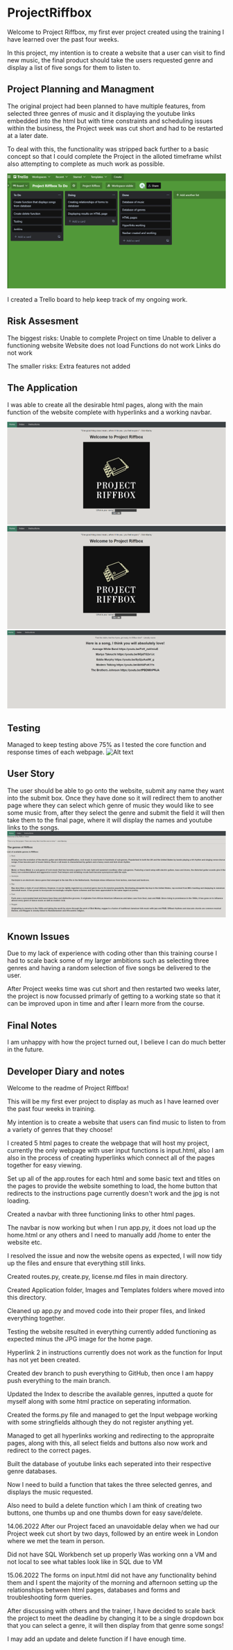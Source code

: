 # ProjectRiffbox

Welcome to Project Riffbox, my first ever project created using the training I have learned over the past four weeks.

In this project, my intention is to create a website that a user can visit to find new music, the final product should take the users requested genre and display a list of five songs for them to listen to.

## Project Planning and Managment

The original project had been planned to have multiple features, from selected three genres of music and it displaying the youtube links embedded into the html
but with time constraints and scheduling issues within the business, the Project week was cut short and had to be restarted at a later date.

To deal with this, the functionality was stripped back further to a basic concept so that I could complete the Project in the alloted timeframe whilst also
attempting to complete as much work as possible.

<img src="https://github.com/QAJackBarclay/ProjectRiffbox/blob/4104427fa4154732d32730bb05e036be386bee28/application/Images/Trello%201.PNG" alt="Alt text" title="Optional title">


I created a Trello board to help keep track of my ongoing work.

## Risk Assesment 
The biggest risks: 
Unable to complete Project on time 
Unable to deliver a functioning website
Website does not load
Functions do not work
Links do not work

The smaller risks:
Extra features not added


## The Application

I was able to create all the desirable html pages, along with the main function of the website complete with hyperlinks and 
a working navbar.

<img src="https://github.com/QAJackBarclay/ProjectRiffbox/blob/4104427fa4154732d32730bb05e036be386bee28/application/Images/Riffbox.PNG" alt="Alt text" title="Optional title">
<img src="https://github.com/QAJackBarclay/ProjectRiffbox/blob/4104427fa4154732d32730bb05e036be386bee28/application/Images/Riffbox.PNG" alt="Alt text" title="Optional title">
<img src="https://github.com/QAJackBarclay/ProjectRiffbox/blob/4104427fa4154732d32730bb05e036be386bee28/application/Images/Riffbox%20Results.PNG" alt="Alt text" title="Optional title">

## Testing
Managed to keep testing above 75% as I tested the core function and response times of each webpage.
<img src=" " alt="Alt text" title="Optional title">

## User Story
The user should be able to go onto the website, submit any name they want into the submit box. Once they have done so it will redirect them to another page
where they can select which genre of music they would like to see some music from, after they select the genre and submit the field it will then take them to the final page, where it will display the names and youtube links to the songs.
<img src="https://github.com/QAJackBarclay/ProjectRiffbox/blob/4104427fa4154732d32730bb05e036be386bee28/application/Images/Riffbox%20Index.PNG" alt="Alt text" title="Optional title">

## Known Issues 

Due to my lack of experience with coding other than this training course I had to scale back some of my larger ambitions such as selecting three genres and having a random selection of five songs be delivered to the user.

After Project weeks time was cut short and then restarted two weeks later, the project is now focussed primarly of getting to a working state so that it can be improved upon in time and after I learn more from the course.

## Final Notes

I am unhappy with how the project turned out, I believe I can do much better in the future.


## Developer Diary and notes
Welcome to the readme of Project Riffbox! 

This will be my first ever project to display as much as I have learned over the past four weeks in training.

My intention is to create a website that users can find music to listen to from a variety of genres that they choose! 

I created 5 html pages to create the webpage that will host my project, currently the only webpage with user input functions is input.html,
also I am also in the process of creating hyperlinks which connect all of the pages together for easy viewing.

Set up all of the app.routes for each html and some basic text and titles on the pages to provide the website something to load, the home button that redirects
to the instructions page currently doesn't work and the jpg is not loading.

Created a navbar with three functioning links to other html pages.

The navbar is now working but when I run app.py, it does not load up the home.html or any others and I need to manually add /home to enter the website etc.

I resolved the issue and now the website opens as expected, I will now tidy up the files and ensure that everything still links.


Created  routes.py, create.py, license.md files in main directory.

Created Application folder, Images and Templates folders where moved into this directory.

Cleaned up app.py and moved code into their proper files, and linked everything together. 

Testing the website resulted in everything currently added functioning as expected minus the JPG image for the home page. 

Hyperlink 2 in instructions currently does not work as the function for Input has not yet been created.

Created dev branch to push everything to GitHub, then once I am happy push everything to the main branch.

Updated the Index to describe the available genres, inputted a quote for myself along with some html practice on seperating information.

Created the forms.py file and managed to get the Input webpage working with some stringfields although they do not register anything yet.

Managed to get all hyperlinks working and redirecting to the appropraite pages, along with this, all select fields and buttons also now work and redirect to the correct pages. 

Built the database of youtube links each seperated into their respective genre databases.

Now I need to build a function that takes the three selected genres, and displays the music requested.

Also need to build a delete function which I am think of creating two buttons, one thumbs up and one thumbs down for easy save/delete.




14.06.2022
After our Project faced an unavoidable delay when we had our Project week cut short by two days, followed by an entire week in London where we met the team in person.

Did not have SQL Workbench set up properly 
Was working onn a VM and not local to see what tables look like in SQL due to VM

15.06.2022
The forms on input.html did not have any functionality behind them and I spent the majority of the morning and afternoon setting up the relationships between 
html pages, databases and forms and troubleshooting form queries.

After discussing with others and the trainer, I have decided to scale back the project to meet the deadline by changing it to be a single dropdown box that you can
select a genre, it will then display from that genre some songs! 

I may add an update and delete function if I have enough time.
